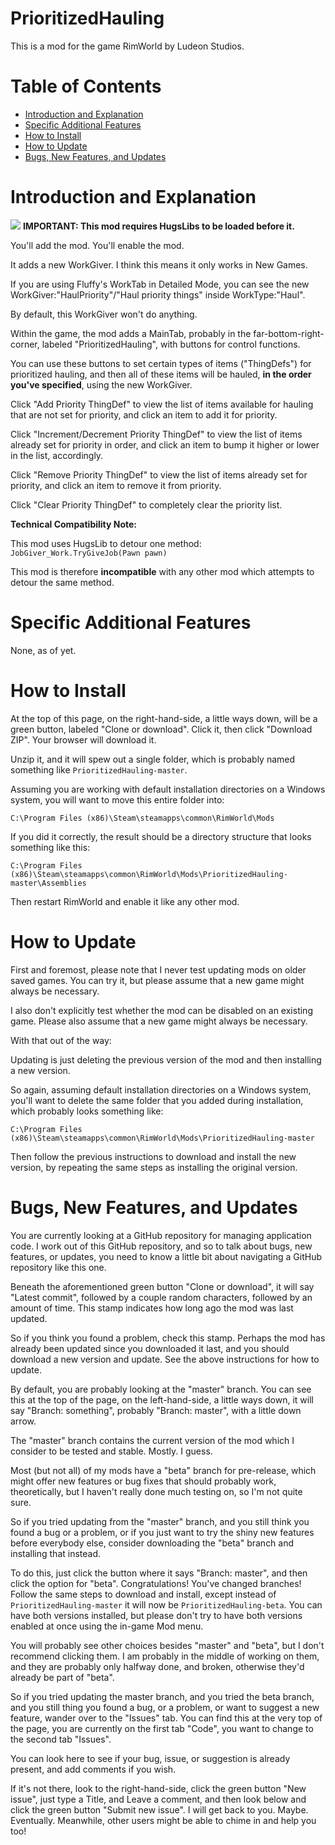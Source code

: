 # PrioritizedHauling

This is a mod for the game RimWorld by Ludeon Studios.

# Table of Contents

* [Introduction and Explanation](#introduction-and-explanation)
* [Specific Additional Features](#specific-additional-features)
* [How to Install](#how-to-install)
* [How to Update](#how-to-update)
* [Bugs, New Features, and Updates](#bugs-new-features-and-updates)

# Introduction and Explanation

[![](http://i.imgur.com/9L4f8u7.png)](https://ludeon.com/forums/index.php?topic=28066.0) **IMPORTANT: This mod requires HugsLibs to be loaded before it.**

You'll add the mod. You'll enable the mod.

It adds a new WorkGiver. I think this means it only works in New Games.

If you are using Fluffy's WorkTab in Detailed Mode, you can see the new WorkGiver:"HaulPriority"/"Haul priority things" inside WorkType:"Haul".

By default, this WorkGiver won't do anything.

Within the game, the mod adds a MainTab, probably in the far-bottom-right-corner, labeled "PrioritizedHauling", with buttons for control functions.

You can use these buttons to set certain types of items ("ThingDefs") for prioritized hauling, and then all of these items will be hauled, **in the order you've specified**, using the new WorkGiver.

Click "Add Priority ThingDef" to view the list of items available for hauling that are not set for priority, and click an item to add it for priority.

Click "Increment/Decrement Priority ThingDef" to view the list of items already set for priority in order, and click an item to bump it higher or lower in the list, accordingly.

Click "Remove Priority ThingDef" to view the list of items already set for priority, and click an item to remove it from priority.

Click "Clear Priority ThingDef" to completely clear the priority list.

**Technical Compatibility Note:**

This mod uses HugsLib to detour one method: `JobGiver_Work.TryGiveJob(Pawn pawn)`

This mod is therefore **incompatible** with any other mod which attempts to detour the same method.

# Specific Additional Features

None, as of yet.

# How to Install

At the top of this page, on the right-hand-side, a little ways down, will be a green button, labeled "Clone or download". Click it, then click "Download ZIP". Your browser will download it.

Unzip it, and it will spew out a single folder, which is probably named something like `PrioritizedHauling-master`.

Assuming you are working with default installation directories on a Windows system, you will want to move this entire folder into:

`C:\Program Files (x86)\Steam\steamapps\common\RimWorld\Mods`

If you did it correctly, the result should be a directory structure that looks something like this:

`C:\Program Files (x86)\Steam\steamapps\common\RimWorld\Mods\PrioritizedHauling-master\Assemblies`

Then restart RimWorld and enable it like any other mod.

# How to Update

First and foremost, please note that I never test updating mods on older saved games. You can try it, but please assume that a new game might always be necessary.

I also don't explicitly test whether the mod can be disabled on an existing game. Please also assume that a new game might always be necessary.

With that out of the way:

Updating is just deleting the previous version of the mod and then installing a new version.

So again, assuming default installation directories on a Windows system, you'll want to delete the same folder that you added during installation, which probably looks something like:

`C:\Program Files (x86)\Steam\steamapps\common\RimWorld\Mods\PrioritizedHauling-master`

Then follow the previous instructions to download and install the new version, by repeating the same steps as installing the original version.

# Bugs, New Features, and Updates

You are currently looking at a GitHub repository for managing application code. I work out of this GitHub repository, and so to talk about bugs, new features, or updates, you need to know a little bit about navigating a GitHub repository like this one.

Beneath the aforementioned green button "Clone or download", it will say "Latest commit", followed by a couple random characters, followed by an amount of time. This stamp indicates how long ago the mod was last updated.

So if you think you found a problem, check this stamp. Perhaps the mod has already been updated since you downloaded it last, and you should download a new version and update. See the above instructions for how to update.

By default, you are probably looking at the "master" branch. You can see this at the top of the page, on the left-hand-side, a little ways down, it will say "Branch: something", probably "Branch: master", with a little down arrow.

The "master" branch contains the current version of the mod which I consider to be tested and stable. Mostly. I guess.

Most (but not all) of my mods have a "beta" branch for pre-release, which might offer new features or bug fixes that should probably work, theoretically, but I haven't really done much testing on, so I'm not quite sure.

So if you tried updating from the "master" branch, and you still think you found a bug or a problem, or if you just want to try the shiny new features before everybody else, consider downloading the "beta" branch and installing that instead.

To do this, just click the button where it says "Branch: master", and then click the option for "beta". Congratulations! You've changed branches! Follow the same steps to download and install, except instead of `PrioritizedHauling-master` it will now be `PrioritizedHauling-beta`. You can have both versions installed, but please don't try to have both versions enabled at once using the in-game Mod menu.

You will probably see other choices besides "master" and "beta", but I don't recommend clicking them. I am probably in the middle of working on them, and they are probably only halfway done, and broken, otherwise they'd already be part of "beta".

So if you tried updating the master branch, and you tried the beta branch, and you still thing you found a bug, or a problem, or want to suggest a new feature, wander over to the "Issues" tab. You can find this at the very top of the page, you are currently on the first tab "Code", you want to change to the second tab "Issues".

You can look here to see if your bug, issue, or suggestion is already present, and add comments if you wish.

If it's not there, look to the right-hand-side, click the green button "New issue", just type a Title, and Leave a comment, and then look below and click the green button "Submit new issue". I will get back to you. Maybe. Eventually. Meanwhile, other users might be able to chime in and help you too!
